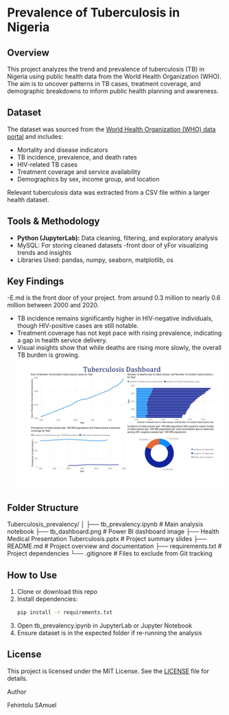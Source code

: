 # Prevalence of Tuberculosis in Nigeria

## Overview
This project analyzes the trend and prevalence of tuberculosis (TB) in Nigeria using public health data from the World Health Organization (WHO). The aim is to uncover patterns in TB cases, treatment coverage, and demographic breakdowns to inform public health planning and awareness.

## Dataset
The dataset was sourced from the [World Health Organization (WHO) data portal](https://www.who.int/data) and includes:
- Mortality and disease indicators
- TB incidence, prevalence, and death rates
- HIV-related TB cases
- Treatment coverage and service availability
- Demographics by sex, income group, and location

Relevant tuberculosis data was extracted from a CSV file within a larger health dataset.

## Tools & Methodology
- **Python (JupyterLab):** Data cleaning, filtering, and exploratory analysis
- MySQL: For storing cleaned datasets
-front door of yFor visualizing trends and insights
- Libraries Used: pandas, numpy, seaborn, matplotlib, os

## Key Findings
-E.md is the front door of your project. from around 0.3 million to nearly 0.6 million between 2000 and 2020.
- TB incidence remains significantly higher in HIV-negative individuals, though HIV-positive cases are still notable.
- Treatment coverage has not kept pace with rising prevalence, indicating a gap in health service delivery.
- Visual insights show that while deaths are rising more slowly, the overall TB burden is growing.
  ![Dashboard Overview](Tuberculosis_prevalency/tb_dashboard.jpg)

## Folder Structure

Tuberculosis_prevalency/
│
├── tb_prevalency.ipynb                                      # Main analysis notebook
├── tb_dashboard.png                                         # Power BI dashboard image
├── Health Medical Presentation Tuberculosis.pptx            # Project summary slides
├── README.md                                                # Project overview and documentation
├── requirements.txt                                         # Project dependencies
└── .gitignore                                               # Files to exclude from Git tracking

## How to Use
1. Clone or download this repo
2. Install dependencies:
   ```bash
   pip install -r requirements.txt

 3. Open tb_prevalency.ipynb in JupyterLab or Jupyter Notebook
 4. Ensure dataset is in the expected folder if re-running the analysis

## License
This project is licensed under the MIT License. See the [LICENSE](LICENSE) file for details.

Author

Fehintolu SAmuel
